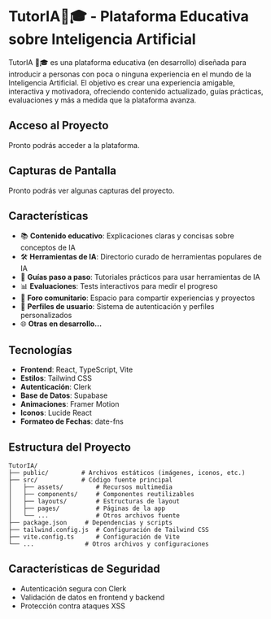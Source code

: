 # TutorIA🤖🎓 - Plataforma Educativa sobre Inteligencia Artificial

TutorIA 🤖🎓 es una plataforma educativa (en desarrollo) diseñada para introducir a personas con poca o ninguna experiencia en el mundo de la Inteligencia Artificial. El objetivo es crear una experiencia amigable, interactiva y motivadora, ofreciendo contenido actualizado, guías prácticas, evaluaciones y más a medida que la plataforma avanza.

## Acceso al Proyecto

Pronto podrás acceder a la plataforma.

<!-- [TutorIA🤖🎓](https://tutoria.dev-mit.com) -->

## Capturas de Pantalla

Pronto podrás ver algunas capturas del proyecto.

<!-- Agrega aquí tus imágenes, por ejemplo: -->
<!-- ![Inicio](./public/screenshots/inicio.png) -->
<!-- ![Foro](./public/screenshots/foro.png) -->

## Características

- 📚 **Contenido educativo**: Explicaciones claras y concisas sobre conceptos de IA
- 🛠️ **Herramientas de IA**: Directorio curado de herramientas populares de IA
- 📝 **Guías paso a paso**: Tutoriales prácticos para usar herramientas de IA
- 📊 **Evaluaciones**: Tests interactivos para medir el progreso
- 💬 **Foro comunitario**: Espacio para compartir experiencias y proyectos
- 👤 **Perfiles de usuario**: Sistema de autenticación y perfiles personalizados
- 🌐 **Otras en desarrollo...**

## Tecnologías

- **Frontend**: React, TypeScript, Vite
- **Estilos**: Tailwind CSS
- **Autenticación**: Clerk
- **Base de Datos**: Supabase
- **Animaciones**: Framer Motion
- **Iconos**: Lucide React
- **Formateo de Fechas**: date-fns

## Estructura del Proyecto

```
TutorIA/
├── public/         # Archivos estáticos (imágenes, iconos, etc.)
├── src/            # Código fuente principal
│   ├── assets/         # Recursos multimedia
│   ├── components/     # Componentes reutilizables
│   ├── layouts/        # Estructuras de layout
│   ├── pages/          # Páginas de la app
│   └── ...             # Otros archivos fuente
├── package.json     # Dependencias y scripts
├── tailwind.config.js  # Configuración de Tailwind CSS
├── vite.config.ts      # Configuración de Vite
└── ...              # Otros archivos y configuraciones
```

## Características de Seguridad

- Autenticación segura con Clerk
- Validación de datos en frontend y backend
- Protección contra ataques XSS
